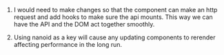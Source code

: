 1. I would need to make changes so that the component can make an http request and add hooks to make sure the api mounts. This way we can have the API and the DOM act together smoothly.

2. Using nanoid as a key will cause any updating components to rerender affecting performance in the long run.